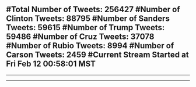 #Total Number of Tweets: 256427 
#Number of Clinton Tweets: 88795
#Number of Sanders Tweets: 59615
#Number of Trump Tweets: 59486
#Number of Cruz Tweets: 37078
#Number of Rubio Tweets: 8994
#Number of Carson Tweets: 2459
#Current Stream Started at Fri Feb 12 00:58:01 MST
---
---
---
